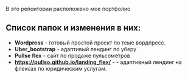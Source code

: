 В это репоитории расположено мое портфолио

## Список папок и изменения в них:

* **Wordpress** - готовый простой проект по теме вордпресс.
* **Uber_bootstrap** - адаптивый лендинг по уберу
* **Pullse flex** - сайт по продаже пульсометров
* **https://pullso.github.io/landing_flex/** - - адаптивный лендинг на флексах по юридическим услугам.  
